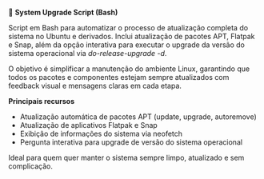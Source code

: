 🧰 **System Upgrade Script (Bash)**

Script em Bash para automatizar o processo de atualização completa do sistema no Ubuntu e derivados.
Inclui atualização de pacotes APT, Flatpak e Snap, além da opção interativa para executar o upgrade da versão do sistema operacional via *do-release-upgrade -d*.

O objetivo é simplificar a manutenção do ambiente Linux, garantindo que todos os pacotes e componentes estejam sempre atualizados com feedback visual e mensagens claras em cada etapa.

**Principais recursos**

- Atualização automática de pacotes APT (update, upgrade, autoremove)
- Atualização de aplicativos Flatpak e Snap
- Exibição de informações do sistema via neofetch
- Pergunta interativa para upgrade de versão do sistema operacional

Ideal para quem quer manter o sistema sempre limpo, atualizado e sem complicação.
